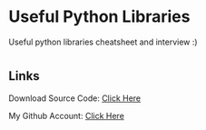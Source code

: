 # Useful Python Libraries
Useful python libraries cheatsheet and interview :)

#
## Links

Download Source Code: [Click Here](https://github.com/dori-dev/some-python-codes/archive/refs/heads/main.zip)

My Github Account: [Click Here](https://github.com/dori-dev/)
